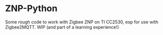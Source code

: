 # ZNP-Python
Some rough code to work with Zigbee ZNP on TI CC2530, esp for use with Zigbee2MQTT. WIP (and part of a learning experience!)

